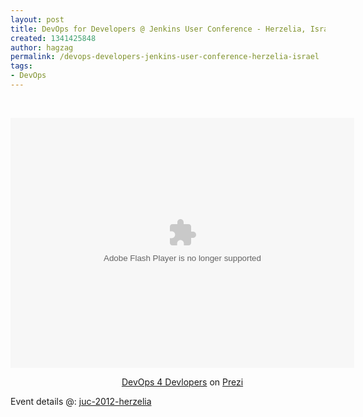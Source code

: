 ```yaml
---
layout: post
title: DevOps for Developers @ Jenkins User Conference - Herzelia, Israel
created: 1341425848
author: hagzag
permalink: /devops-developers-jenkins-user-conference-herzelia-israel
tags:
- DevOps
---
```

<p>&nbsp;</p>
<div class="prezi-player"><style type="text/css" media="screen">.prezi-player { width: 550px; } .prezi-player-links { text-align: center; }</style><object id="prezi_u4zb3h6s5vql" name="prezi_u4zb3h6s5vql" classid="clsid:D27CDB6E-AE6D-11cf-96B8-444553540000" width="550" height="400">
<param name="movie" value="http://prezi.com/bin/preziloader.swf" />
<param name="allowfullscreen" value="true" />
<param name="allowFullScreenInteractive" value="true" />
<param name="allowscriptaccess" value="always" />
<param name="bgcolor" value="#ffffff" />
<param name="flashvars" value="prezi_id=u4zb3h6s5vql&amp;lock_to_path=0&amp;color=ffffff&amp;autoplay=no&amp;autohide_ctrls=0" /><embed id="preziEmbed_u4zb3h6s5vql" name="preziEmbed_u4zb3h6s5vql" src="http://prezi.com/bin/preziloader.swf" type="application/x-shockwave-flash" allowfullscreen="true" allowfullscreeninteractive="true" allowscriptaccess="always" width="550" height="400" bgcolor="#ffffff" flashvars="prezi_id=u4zb3h6s5vql&amp;lock_to_path=0&amp;color=ffffff&amp;autoplay=no&amp;autohide_ctrls=0"></embed></object>
<div class="prezi-player-links">
<p><a title="Copy of DevOps 4 Devlopers" href="http://prezi.com/u4zb3h6s5vql/copy-of-devops-4-devlopers/">DevOps 4 Devlopers</a> on <a href="http://prezi.com">Prezi</a></p>
</div>
</div>
<p>Event details @: <a href="http://juc-2012-herzelia-eorgf.eventbrite.com/">juc-2012-herzelia</a></p>
<p>&nbsp;</p>
